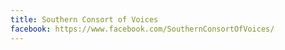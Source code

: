 ```yaml
---
title: Southern Consort of Voices
facebook: https://www.facebook.com/SouthernConsortOfVoices/
---
```

